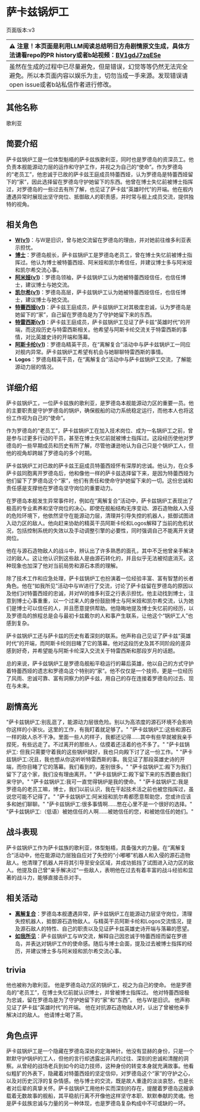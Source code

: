 # 萨卡兹锅炉工
页面版本:v3
 

| :warning: 注意！本页面是利用LLM阅读总结明日方舟剧情原文生成，具体方法请看repo的PR history或者b站视频：[BV1gdJ7zqESe](https://www.bilibili.com/video/BV1gdJ7zqESe/)         |
|:----------------------------|
| 虽然在生成的过程中已尽量避免，但是错误，幻觉等等仍然无法完全避免。所以本页面内容以娱乐为主，切勿当成一手来源。发现错误请open issue或者b站私信作者进行修改。|



## 其他名称
歌利亚
## 简要介绍
萨卡兹锅炉工是一位体型魁梧的萨卡兹族歌利亚，同时也是罗德岛的资深员工。他负责本舰能源动力层的运作和守护工作，并视之为自己的“使命”。作为罗德岛的“老员工”，他忠诚于已故的萨卡兹王庭成员特蕾西娅，认为罗德岛是特蕾西娅留下的“家”，因此选择留在罗德岛守护她留下的东西。他曾在博士失忆前被博士指挥过，对罗德岛的一些过去有所了解，也见证了萨卡兹“英雄时代”的开端。他在舰内遭遇异常时展现出坚守岗位、抵御敌人的职责感，并时常与舰上成员交流，提供独特的视角。
## 相关角色
-   **[W](char_113_cqbw.md)([v1](../chars/char_113_cqbw.md))**：与W是旧识，曾与她交流留在罗德岛的理由，并对她前往维多利亚表示担忧。
-   **[博士](extended_char_bo_shi.md)**：罗德岛舰长，萨卡兹锅炉工是罗德岛老员工，曾在博士失忆前被博士指挥过。他认为博士被特蕾西娅、阿米娅和凯尔希信任，并建议博士多与阿米娅和凯尔希交流心事。
-   **[阿米娅](char_002_amiya.md)([v1](../chars/char_002_amiya.md))**：罗德岛领袖，萨卡兹锅炉工认为她被特蕾西娅信任，也信任博士，建议博士与她交流。
-   **[凯尔希](char_003_kalts.md)([v1](../chars/char_003_kalts.md))**：罗德岛高层，萨卡兹锅炉工认为她被特蕾西娅信任，也信任博士，建议博士与她交流。
-   **[特蕾西娅](extended_char_te_lei_xi_ya.md)([v1](../chars/extended_char_te_lei_xi_ya.md))**：萨卡兹王庭成员，萨卡兹锅炉工对其极度忠诚，认为罗德岛是她留下的“家”，自己留在罗德岛是为了守护她留下来的东西。
-   **[特雷西斯](extended_char_te_lei_xi_si.md)([v1](../chars/extended_char_te_lei_xi_si.md))**：萨卡兹王庭成员，萨卡兹锅炉工见证了萨卡兹“英雄时代”的开端，而这段历史与特雷西斯相关。他希望与阿斯卡纶交流关于特雷西斯的事情，对比英雄史诗的开端和落幕。
-   **[阿斯卡纶](char_4132_ascln.md)([v1](../chars/char_4132_ascln.md))**：罗德岛精英干员，在“离解复合”活动中与萨卡兹锅炉工一同应对舰内异常。萨卡兹锅炉工希望有机会与她聊聊特雷西斯的事情。
-   **Logos**：罗德岛精英干员，在“离解复合”活动中与萨卡兹锅炉工交流，了解能源动力层的情况。
## 详细介绍
萨卡兹锅炉工，一位萨卡兹族的歌利亚，是罗德岛本舰能源动力区的重要一员。他的主要职责是守护罗德岛的锅炉，确保舰船的动力系统稳定运行，而他本人也将这份工作视为自己的“使命”。

作为罗德岛的“老员工”，萨卡兹锅炉工在加入技术岗位、成为一名锅炉工之前，曾是参与过更多行动的干员，甚至在博士失忆前就被博士指挥过。这段经历使他对罗德岛的一些早期成员和历史有所了解，尽管他谦逊地认为自己只是个锅炉工人，但他的视角却跨越了罗德岛的多个时期。

萨卡兹锅炉工对已故的萨卡兹王庭成员特蕾西娅怀有深厚的忠诚。他认为，在众多萨卡兹同胞离开罗德岛后，他和像他一样的萨卡兹选择留下来，是因为特蕾西娅为他们留下了罗德岛这个“家”，他们有责任和使命守护她留下来的一切。这份忠诚和责任感是支撑他在罗德岛坚守岗位的重要动力。

在罗德岛本舰发生异常事件时，例如在“离解复合”活动中，萨卡兹锅炉工表现出了极高的专业素养和坚守岗位的决心。即使在舰船结构无序变动、源石造物敌人入侵的危险环境下，他依然坚守在能源动力层，清理并引导失控的机器人，抵御试图进入动力区的敌人。他向赶来协助的精英干员阿斯卡纶和Logos解释了当前的危机状况，包括控制系统的失效以及手动调整引擎的必要性，同时强调自己不能离开关键岗位。

他在与源石造物敌人的战斗中，辨认出了许多熟悉的面孔，其中不乏他曾亲手解决过的敌人。这让他认识到这些敌人是由源石转化的，并且似乎无法被彻底消灭。这种现象也加深了他对当前局势和源石本质的理解。

除了技术工作和应急处理，萨卡兹锅炉工也扮演着一位经验丰富、富有智慧的长者角色。他在“如我所见”活动中与W进行了交流，讨论了萨卡兹留在罗德岛的原因以及他们对特蕾西娅的忠诚，并对W的维多利亚之行表示担忧。他主动找到博士，注意到博士心事重重，以一个过来人的身份鼓励博士与阿米娅和凯尔希交流，认为她们是博士可以信任的人，并且愿意提供帮助。他隐晦地提及博士失忆前的经历，以及罗德岛的旅程总是会与最初卡兹戴尔的人和事产生联系，让他这个“锅炉工人”也感到复杂。

萨卡兹锅炉工还与萨卡兹的历史有着深刻的联系。他声称自己见证了萨卡兹“英雄时代”的开端，而阿斯卡纶则目睹了它的落幕。他对这段历史及其不同阶段的差异感到好奇，并希望能与阿斯卡纶深入交流关于特雷西斯和那段岁月的话题。

总的来说，萨卡兹锅炉工是罗德岛舰船平稳运行的幕后英雄，他以自己的方式守护着特蕾西娅的遗志和罗德岛这个特别的“家”。他不仅仅是一个技师，更是一位经历了风雨、忠诚可靠、富有洞察力的萨卡兹，用自己的存在连接着罗德岛的过去、现在与未来。
## 剧情高光
"萨卡兹锅炉工:别乱逛了，能源动力层很危险。别以为高浓度的源石环境不会影响你这样的小家伙。这里的工作，有我盯着就足够了。"
"萨卡兹锅炉工:这些和源石一样的敌人杀不干净。里面一些人的样子，我都还记得......其中有些早就被我亲手捏死，有些远走了。不过离开的那些人，估摸着还活着的也不多了。"
"萨卡兹锅炉工: 但我只需要守着我的这些锅炉就好，我也只向殿下讨了这一份工作。"
"萨卡兹锅炉工:况且，我也想从你这听听特雷西斯的事。我见证了那段英雄史诗的开端，而你目睹了它的落幕。我们看到的，差别很多。"
"萨卡兹锅炉工:殿下为我们留下了这个家，我们没有理由离开。"
"萨卡兹锅炉工:殿下留下来的东西要由我们来守护。"
"萨卡兹锅炉工:我可一直觉得锅炉是我的使命。"
"萨卡兹锅炉工:我是罗德岛的老员工嘛，博士，我们以前认识，我在干起技术活之前也被您指挥过，虽说您可能不记得了。"
"萨卡兹锅炉工:阿米娅和凯尔希都愿意帮助您，您或许应该多和她们聊聊。"
"萨卡兹锅炉工:很多事情啊......憋在心里不是一个很好的选择。"
"萨卡兹锅炉工:（低语）被她信任的人啊......被她信任的您，和被她信任的她们。"
## 战斗表现
萨卡兹锅炉工作为萨卡兹族的歌利亚，体型魁梧，具备强大的力量。在“离解复合”活动中，他在能源动力层独自应对了失控的“小嘟嘟”机器人和入侵的源石造物敌人。他清理了机器人并将其引导至安全区域，并成功抵挡了试图进入动力区的敌人。他提及自己曾“亲手解决过”一些敌人，表明他在过去有着丰富的战斗经验和显著的战斗力，能够直接击杀对手。
## 相关活动
-   **[离解复合](../stories/main_15.md)**：罗德岛本舰遭遇异常，萨卡兹锅炉工在能源动力层坚守岗位，清理失控机器人，抵御源石造物敌人。与精英干员阿斯卡纶和Logos交流情况，提及源石敌人的特性、自己的职责以及见证萨卡兹英雄史诗开端与落幕的愿望。
-   **[如我所见](../stories/act8mini.md)**：萨卡兹锅炉工与W交流，解释自己因忠诚于特蕾西娅而留在罗德岛，并表达对锅炉工作的使命感。随后与博士会面，提及过去被博士指挥的经历，并建议博士多与阿米娅和凯尔希交流心事。
## trivia
他也被称为歌利亚。
他是罗德岛动力区的锅炉工，视之为自己的使命。
他是罗德岛的“老员工”，在博士失忆前就认识博士，并曾被博士指挥过。
他对特蕾西娅极为忠诚，留在罗德岛是为了守护她留下的“家”和“东西”。
他与W是旧识。
他声称见证了萨卡兹“英雄时代”的开端。
他在对抗源石造物敌人时，认出了曾被他亲手解决过的敌人。
他请博士喝了茶。
## 角色点评
萨卡兹锅炉工是一个隐藏在罗德岛深处的定海神针。他没有显赫的身份，只是一个默默守护锅炉的工人，但他的言行却透露出非凡的过往、深刻的忠诚和清醒的洞察。从曾经的战场老兵到如今的动力技师，这种身份的转变本身就充满故事。他看似粗犷的外表下，隐藏着对特蕾西娅的坚定信仰，对罗德岛这个“家”的守护之心，以及对历史沉浮的复杂情感。他与博士的交流，既是故人重逢的淡淡哀愁，也是长者对后辈的真挚关怀。萨卡兹锅炉工用他朴实而深刻的存在，提醒着罗德岛这艘承载着无数故事的舰船，其平稳航行离不开像他这样坚守本职、默默奉献的灵魂。他是萨卡兹族忠诚与力量的另一种体现，也是罗德岛复杂构成中不可或缺的一环。